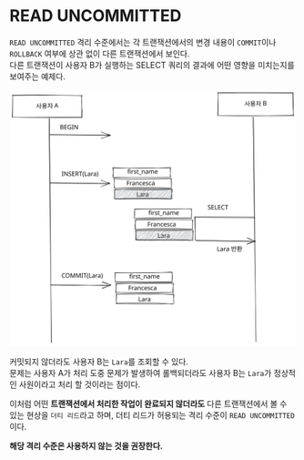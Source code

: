 # READ UNCOMMITTED

`READ UNCOMMITTED` 격리 수준에서는 각 트랜잭션에서의 변경 내용이  `COMMIT`이나 `ROLLBACK` 여부에 상관 없이 다른 트랜잭션에서 보인다.\
다른 트랜잭션이 사용자 B가 실행하는 SELECT 쿼리의 결과에 어떤 영향을 미치는지를 보여주는 예제다.

<img src="../../../.gitbook/assets/file.excalidraw (1) (3).svg" alt="" class="gitbook-drawing">

커밋되지 않더라도 사용자 B는 `Lara`를 조회할 수 있다.\
문제는 사용자 A가 처리 도중 문제가 발생하여 롤백되더라도 사용자 B는 `Lara`가 정상적인 사원이라고 처리 할 것이라는 점이다.

이처럼 어떤 **트랜잭션에서 처리한 작업이 완료되지 않더라도** 다른 트랜잭션에서 볼 수 있는 현상을 `더티 리드`라고 하며, 더티 리드가 허용되는 격리 수준이 `READ UNCOMMITTED`이다.

**해당 격리 수준은 사용하지 않는 것을 권장한다.**
